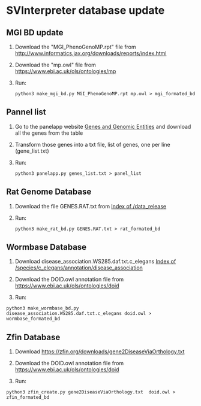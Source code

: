 # SVInterpreter database update

## MGI BD update

1. Download the "MGI_PhenoGenoMP.rpt" file from http://www.informatics.jax.org/downloads/reports/index.html

2. Download the "mp.owl" file from https://www.ebi.ac.uk/ols/ontologies/mp

3. Run:
   
   <pre><code>python3 make_mgi_bd.py MGI_PhenoGenoMP.rpt mp.owl > mgi_formated_bd
   </code></pre>

## Pannel list

1. Go to the panelapp website [Genes and Genomic Entities](https://panelapp.genomicsengland.co.uk/panels/entities/) and download all the genes from the table

2. Transform those genes into a txt file, list of genes, one per line (gene_list.txt)

3. Run:
   
   ```
   python3 panelapp.py genes_list.txt > panel_list
   ```

## Rat Genome Database

1. Download the file GENES.RAT.txt from [Index of /data_release](https://download.rgd.mcw.edu/data_release/)

2. Run:
   
   ```
   python3 make_rat_bd.py GENES.RAT.txt > rat_formated_bd
   ```

## Wormbase Database

1. Download disease_association.WS285.daf.txt.c_elegans [Index of /species/c_elegans/annotation/disease_association](https://downloads.wormbase.org/species/c_elegans/annotation/disease_association/) 

2. Download the DOID.owl annotation file from https://www.ebi.ac.uk/ols/ontologies/doid

3. Run:

```
python3 make_wormbase_bd.py disease_association.WS285.daf.txt.c_elegans doid.owl > wormbase_formated_bd
```

## Zfin Database

1. Download https://zfin.org/downloads/gene2DiseaseViaOrthology.txt

2. Download the DOID.owl annotation file from https://www.ebi.ac.uk/ols/ontologies/doid

3. Run:

```
python3 zfin_create.py gene2DiseaseViaOrthology.txt  doid.owl > zfin_formated_bd
```




























